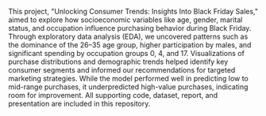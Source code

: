 This project, "Unlocking Consumer Trends: Insights Into Black Friday Sales," aimed to explore how socioeconomic variables like age, gender, marital status, and occupation influence purchasing behavior during Black Friday. Through exploratory data analysis (EDA), we uncovered patterns such as the dominance of the 26–35 age group, higher participation by males, and significant spending by occupation groups 0, 4, and 17. Visualizations of purchase distributions and demographic trends helped identify key consumer segments and informed our recommendations for targeted marketing strategies. While the model performed well in predicting low to mid-range purchases, it underpredicted high-value purchases, indicating room for improvement. All supporting code, dataset, report, and presentation are included in this repository.
